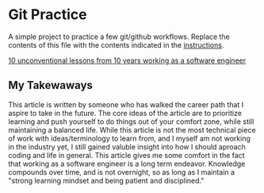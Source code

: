 # Git Practice
A simple project to practice a few git/github workflows.  Replace the contents of this file with the contents indicated in the [instructions](./instructions.md).

[10 unconventional lessons from 10 years working as a software engineer](https://levelup.gitconnected.com/10-unconventional-lessons-from-10-years-working-as-a-software-engineer-873d5d4ae4a2)

## My Takewaways

This article is written by someone who has walked the career path that I aspire to take in the future. The core ideas of the article are to prioritize learning and push yourself to do things out of your comfort zone, while still maintaining a balanced life. While this article is not the most technical piece of work with ideas/terminology to learn from, and I myself am not working in the industry yet, I still gained valuble insight into how I should aproach coding and life in general. This article gives me some comfort in the fact that working as a software engineer is a long term endeavor. Knowledge compounds over time, and is not overnight, so as long as I maintain a "strong learning mindset and being patient and disciplined."

